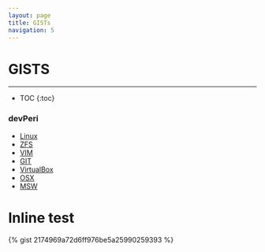 ```yaml
---
layout: page
title: GISTs
navigation: 5
---
```


# GISTS
---

* TOC
{:toc}

### devPeri
- [Linux](https://gist.github.com/devPeri/2174969a72d6ff976be5a25990259393)
- [ZFS](https://gist.github.com/devPeri/875e0d046113f53d81abd59e71e8c39a)
- [VIM](https://gist.github.com/devPeri/11a98e090e8b0e52609aeb68671eca11)
- [GIT](https://gist.github.com/devPeri/197a01750394d0e5fcc2c40115cdf3df)
- [VirtualBox](https://gist.github.com/devPeri/3f365fdfeec09a9b6ac60946ab8b4d5a)
- [OSX](https://gist.github.com/devPeri/66e9c370398ea462cdf80f7e090c4023)
- [MSW](https://gist.github.com/devPeri/771d8ddebd2fc8656974fd0f9eb46ef6)

# Inline test

{% gist 2174969a72d6ff976be5a25990259393 %}
